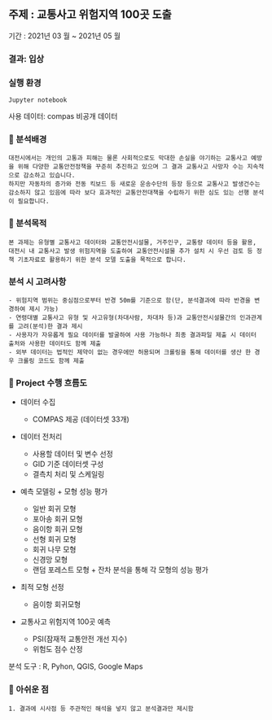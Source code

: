 ## 주제 : 교통사고 위험지역 100곳 도출
기간 : 2021년 03 월 ~ 2021년 05 월

### 결과: 입상

### 실행 환경
```Jupyter notebook```

사용 데이터: compas 비공개 데이터

### 📝 분석배경
```
대전시에서는 개인의 고통과 피해는 물론 사회적으로도 막대한 손실을 야기하는 교통사고 예방을 위해 다양한 교통안전정책을 꾸준히 추진하고 있으며 그 결과 교통사고 사망자 수는 지속적으로 감소하고 있습니다.
하지만 자동차의 증가와 전동 킥보드 등 새로운 운송수단의 등장 등으로 교통사고 발생건수는 감소하지 않고 있음에 따라 보다 효과적인 교통안전대책을 수립하기 위한 심도 있는 선행 분석이 필요합니다.
```
### 🚩 분석목적
```
본 과제는 유형별 교통사고 데이터와 교통안전시설물, 거주인구, 교통량 데이터 등을 활용, 대전시 내 교통사고 발생 위험지역을 도출하여 교통안전시설물 추가 설치 시 우선 검토 등 정책 기초자료로 활용하기 위한 분석 모델 도출을 목적으로 합니다.
```
### 분석 시 고려사항
```
- 위험지역 범위는 중심점으로부터 반경 50m를 기준으로 함(단, 분석결과에 따라 반경을 변경하여 제시 가능)
- 연령대별 교통사고 유형 및 사고유형(차대사람, 차대차 등)과 교통안전시설물간의 인과관계를 고려(분석)한 결과 제시
- 사용자가 자유롭게 필요 데이터를 발굴하여 사용 가능하나 최종 결과파일 제출 시 데이터 출처와 사용한 데이터도 함께 제출
- 외부 데이터는 법적인 제약이 없는 경우에만 허용되며 크롤링을 통해 데이터를 생산 한 경우 크롤링 코드도 함께 제출
```
### 🏃 Project 수행 흐름도
- 데이터 수집
  - COMPAS 제공 (데이터셋 33개)

- 데이터 전처리
  - 사용할 데이터 및 변수 선정
  - GID 기준 데이터셋 구성
  - 결측치 처리 및 스케일링

- 예측 모델링 + 모형 성능 평가
  - 일반 회귀 모형
  - 포아송 회귀 모형
  - 음이항 회귀 모형
  - 선형 회귀 모형
  - 회귀 나무 모형
  - 신경망 모형
  - 랜덤 포레스트 모형 + 잔차 분석을 통해 각 모형의 성능 평가

- 최적 모형 선정
  - 음이항 회귀모형

- 교통사고 위험지역 100곳 예측
  - PSI(잠재적 교통안전 개선 지수)
  - 위험도 점수 산정


분석 도구 : R, Pyhon, QGIS, Google Maps


### 👀 아쉬운 점 
```
1. 결과에 시사점 등 주관적인 해석을 넣지 않고 분석결과만 제시함 

```

